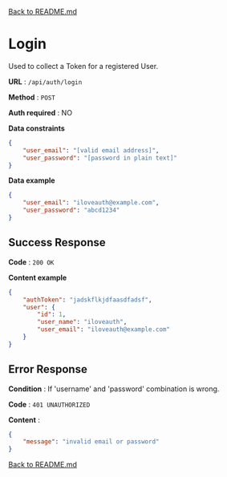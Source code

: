 [Back to README.md](../../README.md)

# Login

Used to collect a Token for a registered User.

**URL** : `/api/auth/login`

**Method** : `POST`

**Auth required** : NO

**Data constraints**

```json
{
    "user_email": "[valid email address]",
    "user_password": "[password in plain text]"
}
```

**Data example**

```json
{
    "user_email": "iloveauth@example.com",
    "user_password": "abcd1234"
}
```

## Success Response

**Code** : `200 OK`

**Content example**

```json
{
    "authToken": "jadskflkjdfaasdfadsf",
    "user": {
        "id": 1,
        "user_name": "iloveauth",
        "user_email": "iloveauth@example.com"
    }
}
```

## Error Response

**Condition** : If 'username' and 'password' combination is wrong.

**Code** : `401 UNAUTHORIZED`

**Content** :

```json
{
    "message": "invalid email or password"
}
```

[Back to README.md](../../README.md)